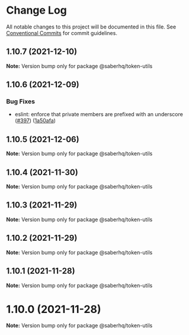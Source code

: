 # Change Log

All notable changes to this project will be documented in this file.
See [Conventional Commits](https://conventionalcommits.org) for commit guidelines.

## 1.10.7 (2021-12-10)

**Note:** Version bump only for package @saberhq/token-utils





## 1.10.6 (2021-12-09)


### Bug Fixes

* eslint: enforce that private members are prefixed with an underscore ([#397](https://github.com/saber-hq/solana-common/issues/397)) ([1a50afa](https://github.com/saber-hq/solana-common/commit/1a50afaf13cb4389ba009fd4bdf206a4db2cad93))





## 1.10.5 (2021-12-06)

**Note:** Version bump only for package @saberhq/token-utils





## 1.10.4 (2021-11-30)

**Note:** Version bump only for package @saberhq/token-utils





## 1.10.3 (2021-11-29)

**Note:** Version bump only for package @saberhq/token-utils





## 1.10.2 (2021-11-29)

**Note:** Version bump only for package @saberhq/token-utils





## 1.10.1 (2021-11-28)

**Note:** Version bump only for package @saberhq/token-utils





# 1.10.0 (2021-11-28)

**Note:** Version bump only for package @saberhq/token-utils

